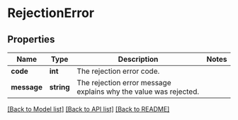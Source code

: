 # RejectionError

## Properties
Name | Type | Description | Notes
------------ | ------------- | ------------- | -------------
**code** | **int** | The rejection error code. | 
**message** | **string** | The rejection error message explains why the value was rejected. | 

[[Back to Model list]](../README.md#documentation-for-models) [[Back to API list]](../README.md#documentation-for-api-endpoints) [[Back to README]](../README.md)


